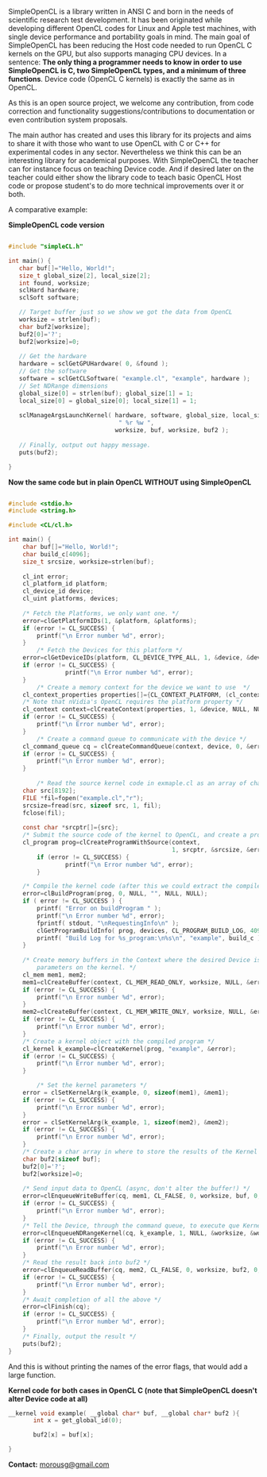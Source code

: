 SimpleOpenCL is a library written in ANSI C and born in the needs of scientific research test development. It has been originated while developing different OpenCL codes for Linux and Apple test machines, with single device performance and portability goals in mind. The main goal of SimpleOpenCL has been reducing the Host code needed to run OpenCL C kernels on the GPU, but also supports managing CPU devices. In a sentence: **The only thing a programmer needs to know in order to use SimpleOpenCL is C, two SimpleOpenCL types, and a minimum of three functions**. Device code (OpenCL C kernels) is exactly the same as in OpenCL.

As this is an open source project, we welcome any contribution, from code correction and functionality suggestions/contributions to documentation or even contribution system proposals.

The main author has created and uses this library for its projects and aims to share it with those who want to use OpenCL with C or C++ for experimental codes in any sector. Nevertheless we think this can be an interesting library for academical purposes. With SimpleOpenCL the teacher can for instance focus on teaching Device code. And if desired later on the teacher could either show the library code to teach basic OpenCL Host code or propose student's to do more technical improvements over it or both.

A comparative example:

**SimpleOpenCL code version**

```C

#include "simpleCL.h"

int main() {
   char buf[]="Hello, World!";
   size_t global_size[2], local_size[2];
   int found, worksize;
   sclHard hardware;
   sclSoft software;

   // Target buffer just so we show we got the data from OpenCL
   worksize = strlen(buf);
   char buf2[worksize];
   buf2[0]='?';
   buf2[worksize]=0;
    
   // Get the hardware
   hardware = sclGetGPUHardware( 0, &found );
   // Get the software
   software = sclGetCLSoftware( "example.cl", "example", hardware );
   // Set NDRange dimensions
   global_size[0] = strlen(buf); global_size[1] = 1;
   local_size[0] = global_size[0]; local_size[1] = 1;
    
   sclManageArgsLaunchKernel( hardware, software, global_size, local_size,
                               " %r %w ",
                              worksize, buf, worksize, buf2 );
    
   // Finally, output out happy message.
   puts(buf2);

}
```

**Now the same code but in plain OpenCL WITHOUT using SimpleOpenCL**

```C

#include <stdio.h>
#include <string.h>

#include <CL/cl.h>

int main() {
	char buf[]="Hello, World!";
	char build_c[4096];
	size_t srcsize, worksize=strlen(buf);
	
	cl_int error;
	cl_platform_id platform;
	cl_device_id device;
	cl_uint platforms, devices;
    
	/* Fetch the Platforms, we only want one. */
	error=clGetPlatformIDs(1, &platform, &platforms);
	if (error != CL_SUCCESS) {
		printf("\n Error number %d", error);
	}
        /* Fetch the Devices for this platform */
	error=clGetDeviceIDs(platform, CL_DEVICE_TYPE_ALL, 1, &device, &devices);
	if (error != CL_SUCCESS) {  
                printf("\n Error number %d", error);
	}
        /* Create a memory context for the device we want to use  */
	cl_context_properties properties[]={CL_CONTEXT_PLATFORM, (cl_context_properties)platform,0};
	/* Note that nVidia's OpenCL requires the platform property */
	cl_context context=clCreateContext(properties, 1, &device, NULL, NULL, &error);
	if (error != CL_SUCCESS) {
		printf("\n Error number %d", error);
	}
        /* Create a command queue to communicate with the device */
	cl_command_queue cq = clCreateCommandQueue(context, device, 0, &error);
	if (error != CL_SUCCESS) {
		printf("\n Error number %d", error);
	}
	
        /* Read the source kernel code in exmaple.cl as an array of char's */
	char src[8192];
	FILE *fil=fopen("example.cl","r");
	srcsize=fread(src, sizeof src, 1, fil);
	fclose(fil);
    
	const char *srcptr[]={src};
	/* Submit the source code of the kernel to OpenCL, and create a program object with it */
	cl_program prog=clCreateProgramWithSource(context,
                                              1, srcptr, &srcsize, &error);
        if (error != CL_SUCCESS) {
                printf("\n Error number %d", error);
        }

	/* Compile the kernel code (after this we could extract the compiled version) */
	error=clBuildProgram(prog, 0, NULL, "", NULL, NULL);
	if ( error != CL_SUCCESS ) {
		printf( "Error on buildProgram " );
		printf("\n Error number %d", error);
		fprintf( stdout, "\nRequestingInfo\n" );
		clGetProgramBuildInfo( prog, devices, CL_PROGRAM_BUILD_LOG, 4096, build_c, NULL );
		printf( "Build Log for %s_program:\n%s\n", "example", build_c );
	}
    
	/* Create memory buffers in the Context where the desired Device is. These will be the pointer 
        parameters on the kernel. */
	cl_mem mem1, mem2;
	mem1=clCreateBuffer(context, CL_MEM_READ_ONLY, worksize, NULL, &error);
	if (error != CL_SUCCESS) {
		printf("\n Error number %d", error);
	}
	mem2=clCreateBuffer(context, CL_MEM_WRITE_ONLY, worksize, NULL, &error);
	if (error != CL_SUCCESS) {
		printf("\n Error number %d", error);
	}
	/* Create a kernel object with the compiled program */
	cl_kernel k_example=clCreateKernel(prog, "example", &error);
	if (error != CL_SUCCESS) {
		printf("\n Error number %d", error);
	}

        /* Set the kernel parameters */
	error = clSetKernelArg(k_example, 0, sizeof(mem1), &mem1);
	if (error != CL_SUCCESS) {
		printf("\n Error number %d", error);
	}
	error = clSetKernelArg(k_example, 1, sizeof(mem2), &mem2);
	if (error != CL_SUCCESS) {
		printf("\n Error number %d", error);
	}
	/* Create a char array in where to store the results of the Kernel */
	char buf2[sizeof buf];
	buf2[0]='?';
	buf2[worksize]=0;
    
	/* Send input data to OpenCL (async, don't alter the buffer!) */
	error=clEnqueueWriteBuffer(cq, mem1, CL_FALSE, 0, worksize, buf, 0, NULL, NULL);
	if (error != CL_SUCCESS) {
		printf("\n Error number %d", error);
	}
	/* Tell the Device, through the command queue, to execute que Kernel */
	error=clEnqueueNDRangeKernel(cq, k_example, 1, NULL, &worksize, &worksize, 0, NULL, NULL);
	if (error != CL_SUCCESS) {
		printf("\n Error number %d", error);
	}
	/* Read the result back into buf2 */
	error=clEnqueueReadBuffer(cq, mem2, CL_FALSE, 0, worksize, buf2, 0, NULL, NULL);
	if (error != CL_SUCCESS) {
		printf("\n Error number %d", error);
	}
	/* Await completion of all the above */
	error=clFinish(cq);
	if (error != CL_SUCCESS) {
		printf("\n Error number %d", error);
	}
	/* Finally, output the result */
	puts(buf2);
}
```

And this is without printing the names of the error flags, that would add a large function.

**Kernel code for both cases in OpenCL C (note that SimpleOpenCL doesn't alter Device code at all)**

```C
__kernel void example( __global char* buf, __global char* buf2 ){
       int x = get_global_id(0);

       buf2[x] = buf[x];

}
```

**Contact:** morousg@gmail.com
